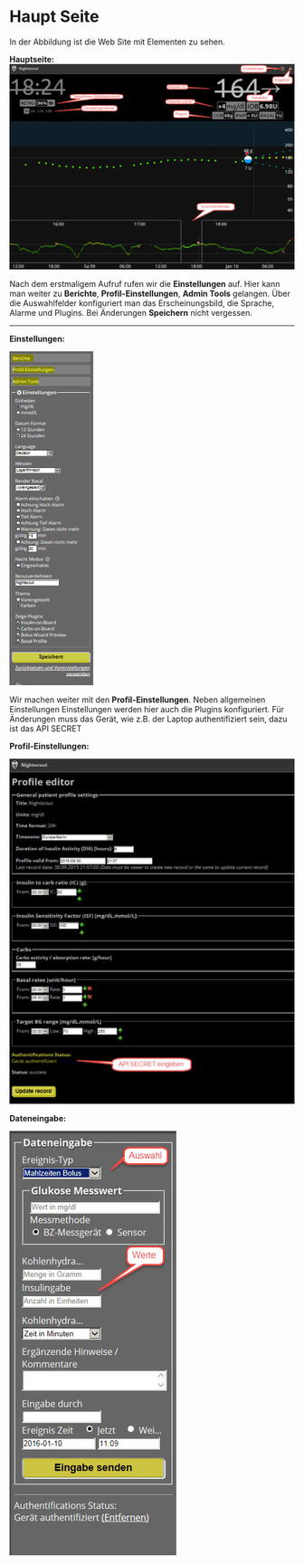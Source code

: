 # Haupt Seite


In der Abbildung ist die Web Site mit Elementen zu sehen.

**Hauptseite:**
![nightscout_base_site](../images/nightscout/nightscout_base_site.jpg)


Nach dem erstmaligem Aufruf rufen wir die **Einstellungen** auf. Hier kann man
weiter zu **Berichte**, **Profil-Einstellungen**, **Admin Tools** gelangen.
Über die Auswahlfelder konfiguriert man das Erscheinungsbild, die Sprache, Alarme
und Plugins. Bei Änderungen **Speichern** nicht vergessen.

****

**Einstellungen:**

![nightscout_einstellungen](../images/nightscout/nightscout_einstellungen.jpg)

Wir machen weiter mit den **Profil-Einstellungen**. Neben allgemeinen Einstellungen
Einstellungen werden hier auch die Plugins konfiguriert.
Für Änderungen muss das Gerät, wie z.B. der Laptop authentifiziert sein, dazu ist das 
API SECRET


**Profil-Einstellungen:**


![nightscout_profile_editor](../images/nightscout/nightscout_profile_editor.jpg)



**Dateneingabe:**

![nightscout_dateneingabe](../images/nightscout/nightscout_dateneingabe.jpg)











